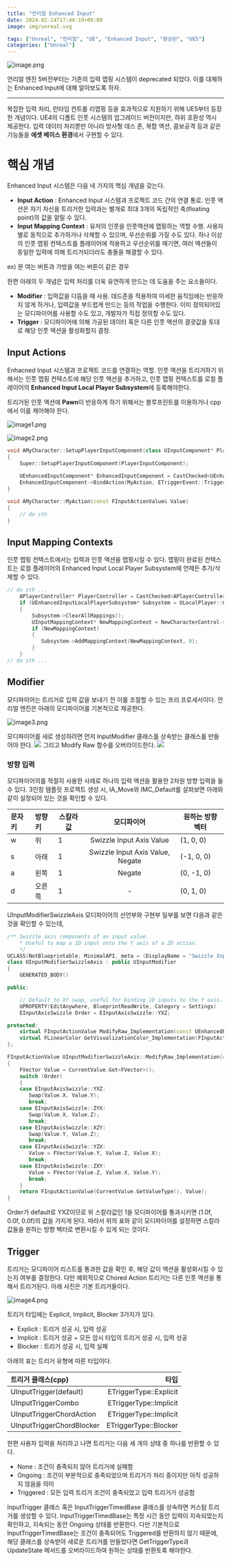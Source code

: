 ```yaml
---
title: "언리얼 Enhanced Input"
date: 2024-02-14T17:44:19+09:00
image: img/unreal.svg

tags: ["Unreal", "언리얼", "UE", "Enhanced Input", "향상된", "UE5"]
categories: ["Unreal"]
---
```

![image.png](img%2Fpost%2FEnhancedInput%2Fimage.png)
 
언리얼 엔진 5버전부터는 기존의 입력 맵핑 시스템이 deprecated 되었다. 이를 대체하는 Enhanced Input에 대해 알아보도록 하자.

 -------------------------------
 
복잡한 입력 처리, 런타임 컨트롤 리맵핑 등을 효과적으로 지원하기 위해 UE5부터 등장한 개념이다. 
UE4의 디폴트 인풋 시스템의 업그레이드 버전이지만, 하위 호환성 역시 제공한다.
입력 데이터 처리뿐만 아니라 방사형 데스 존, 복합 액션, 콤보공격 등과 같은 기능들을 **에셋 베이스 환경**에서 구현할 수 있다.

# 핵심 개념

Enhanced Input 시스템은 다음 네 가지의 핵심 개념을 갖는다.
- **Input Action** : Enhanced Input 시스템과 프로젝트 코드 간의 연결 통로. 인풋 액션은 자기 자신을 트리거한 입력과는 별개로 최대 3개의 독립적인 축(floating point)의 값을 알릴 수 있다.
- **Input Mapping Context** : 유저의 인풋을 인풋액션에 맵핑하는 역할 수행. 사용자별로 동적으로 추가하거나 삭제할 수 있으며, 우선순위를 가질 수도 있다. 하나 이상의 인풋 맵핑 컨텍스트를 플레이어에 적용하고 우선순위를 매기면, 여러 액션들이 동일한 입력에 의해 트리거되더라도 충돌을 해결할 수 있다.
  
ex) 문 여는 버튼과 가방을 여는 버튼이 같은 경우

한편 아래의 두 개념은 입력 처리를 더욱 유연하게 만드는 데 도움을 주는 요소들이다.
- **Modifier** : 입력값을 다듬을 때 사용. 데드존을 적용하여 미세한 움직임에는 반응하지 않게 하거나, 입력값을 부드럽게 만드는 등의 작업을 수행한다. 이미 정의되어있는 모디파이어를 사용할 수도 있고, 개발자가 직접 정의할 수도 있다.
- **Trigger** : 모디파이어에 의해 가공된 데이터 혹은 다른 인풋 액션의 결괏값을 토대로 해당 인풋 액션을 활성화할지 결정.

## Input Actions
Enhacned Input 시스템과 프로젝트 코드를 연결하는 역할. 
인풋 액션을 트리거하기 위해서는 인풋 맵핑 컨텍스트에 해당 인풋 액션을 추가하고, 인풋 맵핑 컨텍스트를 로컬 플레이어의 **Enhanced Input Local Player Subsystem**에 등록해야한다.

트리거된 인풋 액션에 **Pawn**이 반응하게 하기 위해서는 블루프린트를 이용하거나 cpp에서 이를 제어해야 한다.

![image1.png](img%2Fpost%2FEnhancedInput%2Fimage1.png)

![image2.png](img%2Fpost%2FEnhancedInput%2Fimage2.png)

```c++
void AMyCharacter::SetupPlayerInputComponent(class UInputComponent* PlayerInputComponent)
{
    Super::SetupPlayerInputComponent(PlayerInputComponent);
    
    UEnhancedInputComponent* EnhancedInputComponent = CastChecked<UEnhancedInputComponent>(PlayerInputComponent);
    EnhancedInputComponent->BindAction(MyAction, ETriggerEvent::Triggered, this, &AMyCharacter::MyAction);
}

void AMyCharacter::MyAction(const FInputActionValue& Value) 
{
    // do sth
}
```

## Input Mapping Contexts

인풋 맵핑 컨텍스트에서는 입력과 인풋 액션을 맵핑시킬 수 있다. 맵핑이 완료된 컨텍스트는 로컬 플레이어의 Enhanced Input Local Player Subsystem에 언제든 추가/삭제할 수 있다.

```c++
// do sth ...
    APlayerController* PlayerController = CastChecked<APlayerController>(GetController());
    if (UEnhancedInputLocalPlayerSubsystem* Subsystem = ULocalPlayer::GetSubsystem<UEnhancedInputLocalPlayerSubsystem>(PlayerController->GetLocalPlayer()))
    {
        Subsystem->ClearAllMappings();
        UInputMappingContext* NewMappingContext = NewCharacterControl->InputMappingContext;
        if (NewMappingContext)
        {
           Subsystem->AddMappingContext(NewMappingContext, 0);
        }
    }
// do sth ...
```

## Modifier
모디파이어는 트리거로 입력 값을 보내기 전 이를 조절할 수 있는 프리 프로세서이다. 언리얼 엔진은 아래의 모디파이어를 기본적으로 제공한다.

![image3.png](img%2Fpost%2FEnhancedInput%2Fimage3.png)

모디파이어를 새로 생성하려면 먼저 InputModifier 클래스를 상속받는 클래스를 만들어야 한다.
![](https://docs.unrealengine.com/5.0/Images/making-interactive-experiences/Input/enhanced-input/image_11.png)
그리고 Modify Raw 함수를 오버라이드한다.
![](https://docs.unrealengine.com/5.0/Images/making-interactive-experiences/Input/enhanced-input/image_12.png)

### 방향 입력

모디파이어의를 적절히 사용한 사례로 하나의 입력 액션을 활용한 2차원 방향 입력을 들 수 있다.
3인칭 템플릿 프로젝트 생성 시, IA_Move와 IMC_Default를 살펴보면 아래와 같이 설정되어 있는 것을 확인할 수 있다.

| 문자 키 | 방향키 | 스칼라값 |                     모디파이어                      | 원하는 방향 벡터  |
|:-----|:----|------|:----------------------------------------------:|------------|
| w    | 위   | 1    |   Swizzle Input Axis Value     | (1, 0, 0)  |
| s    | 아래  | 1    |      Swizzle Input Axis Value, Negate   | (-1, 0, 0) |
| a    | 왼쪽  | 1    |   Negate     | (0, -1, 0) |
| d    | 오른쪽 | 1    |                 -   | (0, 1, 0)  |

UInputModifierSwizzleAxis 모디파이어의 선언부와 구현부 일부를 보면 다음과 같은 것을 확인할 수 있는데,
```c++
/** Swizzle axis components of an input value.
    * Useful to map a 1D input onto the Y axis of a 2D action.
    */
UCLASS(NotBlueprintable, MinimalAPI, meta = (DisplayName = "Swizzle Input Axis Values"))
class UInputModifierSwizzleAxis : public UInputModifier
{
    GENERATED_BODY()

public:

    // Default to XY swap, useful for binding 1D inputs to the Y axis.
    UPROPERTY(EditAnywhere, BlueprintReadWrite, Category = Settings)
    EInputAxisSwizzle Order = EInputAxisSwizzle::YXZ;

protected:
    virtual FInputActionValue ModifyRaw_Implementation(const UEnhancedPlayerInput* PlayerInput, FInputActionValue CurrentValue, float DeltaTime) override;
    virtual FLinearColor GetVisualizationColor_Implementation(FInputActionValue SampleValue, FInputActionValue FinalValue) const override;
};

FInputActionValue UInputModifierSwizzleAxis::ModifyRaw_Implementation(const UEnhancedPlayerInput* PlayerInput, FInputActionValue CurrentValue, float DeltaTime)
{
    FVector Value = CurrentValue.Get<FVector>();
    switch (Order)
    {
    case EInputAxisSwizzle::YXZ:
       Swap(Value.X, Value.Y);
       break;
    case EInputAxisSwizzle::ZYX:
       Swap(Value.X, Value.Z);
       break;
    case EInputAxisSwizzle::XZY:
       Swap(Value.Y, Value.Z);
       break;
    case EInputAxisSwizzle::YZX:
       Value = FVector(Value.Y, Value.Z, Value.X);
       break;
    case EInputAxisSwizzle::ZXY:
       Value = FVector(Value.Z, Value.X, Value.Y);
       break;
    }
    return FInputActionValue(CurrentValue.GetValueType(), Value);
}
```

Order가 default로 YXZ이므로 위 스칼라값인 1을 모디파이어를 통과시키면 (1.0f, 0.0f, 0.0f)의 값을 가지게 된다.
따라서 위의 표와 같이 모디파이어를 설정하면 스칼라값들을 원하는 방향 벡터로 변환시킬 수 있게 되는 것이다.

## Trigger
트리거는 모디파이어 리스트를 통과한 값을 확인 후, 해당 값이 액션을 활성화시킬 수 있는지 여부를 결정한다. 
다만 예외적으로 Chored Action 트리거는 다른 인풋 액션을 통해서 트리거된다. 아래 사진은 기본 트리거들이다.

![image4.png](img%2Fpost%2FEnhancedInput%2Fimage4.png)

트리거 타입에는 Explicit, Implicit, Blocker 3가지가 있다.
- Explicit : 트리거 성공 시, 입력 성공
- Implicit : 트리거 성공 + 모든 암시 타입의 트리거 성공 시, 입력 성공
- Blocker : 트리거 성공 시, 입력 실패

아래의 표는 트리거 유형에 따른 타입이다.

| 트리거 클래스(cpp)              |                     타입 |
|:--------------------------|-----------------------:|
| UInputTrigger(default)    | ETriggerType::Explicit |
| UInputTriggerCombo        |ETriggerType::Implicit |
| UInputTriggerChordAction  |ETriggerType::Implicit |
| UInputTriggerChordBlocker |ETriggerType::Blocker |


한편 사용자 입력을 처리하고 나면 트리거는 다음 세 개의 상태 중 하나를 반환할 수 있다.
- None : 조건이 충족되지 않아 트리거에 실패함
- Ongoing : 조건이 부분적으로 충족되었으며 트리거가 처리 중이지만 아직 성공하지 않음을 의미
- Triggered : 모든 입력 트리거 조건이 충족되었고 입력 트리거가 성공함

InputTrigger 클래스 혹은 InputTriggerTimedBase 클래스를 상속하면 커스텀 트리거를 생성할 수 있다.
InputTriggerTimedBase는 특정 시간 동안 입력이 지속되었는지 확인하고, 지속되는 동안 Ongoing 상태를 반환한다.
다만 기본적으로 InputTriggerTimedBase는 조건이 충족되어도 Triggered를 반환하지 않기 때문에, 해당 클래스를 상속받아 새로운 트리거를 만들었다면
GetTriggerType과 UpdateState 메서드를 오버라이드하여 원하는 상태를 반환토록 해야한다.